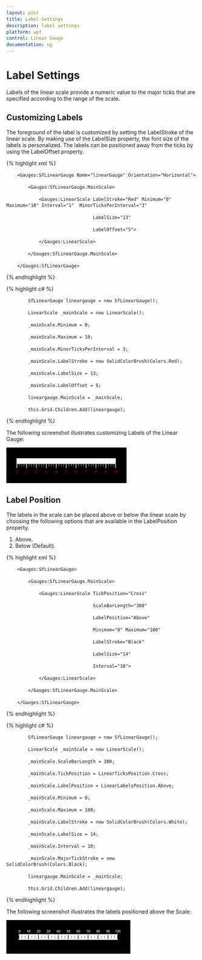 ```yaml
---
layout: post
title: Label-Settings
description: label settings
platform: wpf
control: Linear Gauge 
documentation: ug
---
```



# Label Settings

Labels of the linear scale provide a numeric value to the major ticks that are specified according to the range of the scale.

## Customizing Labels

The foreground of the label is customized by setting the LabelStroke of the linear scale. By making use of the LabelSize property, the font size of the labels is personalized. The labels can be positioned away from the ticks by using the LabelOffset property.

{% highlight xml %}




        <Gauges:SfLinearGauge Name="linearGauge" Orientation="Horizontal">

            <Gauges:SfLinearGauge.MainScale>

                <Gauges:LinearScale LabelStroke="Red" Minimum="0" Maximum="10" Interval="1"  MinorTicksPerInterval="3"

                                    LabelSize="13" 

                                    LabelOffset="5">

                </Gauges:LinearScale>

            </Gauges:SfLinearGauge.MainScale>

        </Gauges:SfLinearGauge>
{% endhighlight %}

{% highlight c# %}


            SfLinearGauge lineargauge = new SfLinearGauge();

            LinearScale _mainScale = new LinearScale();

            _mainScale.Minimum = 0;

            _mainScale.Maximum = 10;

            _mainScale.MinorTicksPerInterval = 3;

            _mainScale.LabelStroke = new SolidColorBrush(Colors.Red);

            _mainScale.LabelSize = 13;

            _mainScale.LabelOffset = 5;

            lineargauge.MainScale = _mainScale;

            this.Grid.Children.Add(lineargauge);

{% endhighlight %}



The following screenshot illustrates customizing Labels of the Linear Gauge:

![](Concepts-and-Feature_images/Concepts-and-Feature_img1.png)



## Label Position

The labels in the scale can be placed above or below the linear scale by choosing the following options that are available in the LabelPosition property. 

1. Above.
2. Below (Default).


{% highlight xml %}




        <Gauges:SfLinearGauge>

            <Gauges:SfLinearGauge.MainScale>

                <Gauges:LinearScale TickPosition="Cross"

                                    ScaleBarLength="300" 

                                    LabelPosition="Above"

                                    Minimum="0" Maximum="100"

                                    LabelStroke="Black"

                                    LabelSize="14"	

                                    Interval="10">

                </Gauges:LinearScale>

            </Gauges:SfLinearGauge.MainScale>

        </Gauges:SfLinearGauge>
{% endhighlight %}

{% highlight c# %}




            SfLinearGauge lineargauge = new SfLinearGauge();

            LinearScale _mainScale = new LinearScale();

            _mainScale.ScaleBarLength = 300;

            _mainScale.TickPosition = LinearTicksPosition.Cross;

            _mainScale.LabelPosition = LinearLabelsPosition.Above;

            _mainScale.Minimum = 0;

            _mainScale.Maximum = 100;

            _mainScale.LabelStroke = new SolidColorBrush(Colors.White);

            _mainScale.LabelSize = 14;

            _mainScale.Interval = 10;

            _mainScale.MajorTickStroke = new SolidColorBrush(Colors.Black);

            lineargauge.MainScale = _mainScale;

            this.Grid.Children.Add(lineargauge); 

{% endhighlight %}



The following screenshot illustrates the labels positioned above the Scale:

![](Concepts-and-Feature_images/Concepts-and-Feature_img2.png)



